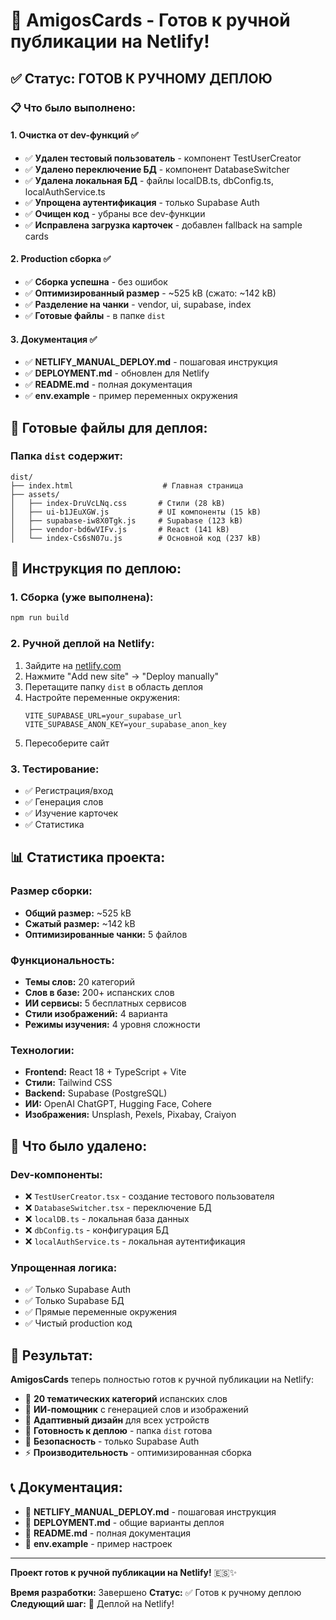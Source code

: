 # 🎉 AmigosCards - Готов к ручной публикации на Netlify!

## ✅ **Статус: ГОТОВ К РУЧНОМУ ДЕПЛОЮ**

### 📋 **Что было выполнено:**

#### **1. Очистка от dev-функций ✅**
- ✅ **Удален тестовый пользователь** - компонент TestUserCreator
- ✅ **Удалено переключение БД** - компонент DatabaseSwitcher
- ✅ **Удалена локальная БД** - файлы localDB.ts, dbConfig.ts, localAuthService.ts
- ✅ **Упрощена аутентификация** - только Supabase Auth
- ✅ **Очищен код** - убраны все dev-функции
- ✅ **Исправлена загрузка карточек** - добавлен fallback на sample cards

#### **2. Production сборка ✅**
- ✅ **Сборка успешна** - без ошибок
- ✅ **Оптимизированный размер** - ~525 kB (сжато: ~142 kB)
- ✅ **Разделение на чанки** - vendor, ui, supabase, index
- ✅ **Готовые файлы** - в папке `dist`

#### **3. Документация ✅**
- ✅ **NETLIFY_MANUAL_DEPLOY.md** - пошаговая инструкция
- ✅ **DEPLOYMENT.md** - обновлен для Netlify
- ✅ **README.md** - полная документация
- ✅ **env.example** - пример переменных окружения

## 🚀 **Готовые файлы для деплоя:**

### **Папка `dist` содержит:**
```
dist/
├── index.html                    # Главная страница
├── assets/
│   ├── index-DruVcLNq.css       # Стили (28 kB)
│   ├── ui-b1JEuXGW.js           # UI компоненты (15 kB)
│   ├── supabase-iw8X0Tgk.js     # Supabase (123 kB)
│   ├── vendor-bd6wVIFv.js       # React (141 kB)
│   └── index-Cs6sN07u.js        # Основной код (237 kB)
```

## 🎯 **Инструкция по деплою:**

### **1. Сборка (уже выполнена):**
```bash
npm run build
```

### **2. Ручной деплой на Netlify:**
1. Зайдите на [netlify.com](https://netlify.com)
2. Нажмите "Add new site" → "Deploy manually"
3. Перетащите папку `dist` в область деплоя
4. Настройте переменные окружения:
   ```
   VITE_SUPABASE_URL=your_supabase_url
   VITE_SUPABASE_ANON_KEY=your_supabase_anon_key
   ```
5. Пересоберите сайт

### **3. Тестирование:**
- ✅ Регистрация/вход
- ✅ Генерация слов
- ✅ Изучение карточек
- ✅ Статистика

## 📊 **Статистика проекта:**

### **Размер сборки:**
- **Общий размер:** ~525 kB
- **Сжатый размер:** ~142 kB
- **Оптимизированные чанки:** 5 файлов

### **Функциональность:**
- **Темы слов:** 20 категорий
- **Слов в базе:** 200+ испанских слов
- **ИИ сервисы:** 5 бесплатных сервисов
- **Стили изображений:** 4 варианта
- **Режимы изучения:** 4 уровня сложности

### **Технологии:**
- **Frontend:** React 18 + TypeScript + Vite
- **Стили:** Tailwind CSS
- **Backend:** Supabase (PostgreSQL)
- **ИИ:** OpenAI ChatGPT, Hugging Face, Cohere
- **Изображения:** Unsplash, Pexels, Pixabay, Craiyon

## 🔧 **Что было удалено:**

### **Dev-компоненты:**
- ❌ `TestUserCreator.tsx` - создание тестового пользователя
- ❌ `DatabaseSwitcher.tsx` - переключение БД
- ❌ `localDB.ts` - локальная база данных
- ❌ `dbConfig.ts` - конфигурация БД
- ❌ `localAuthService.ts` - локальная аутентификация

### **Упрощенная логика:**
- ✅ Только Supabase Auth
- ✅ Только Supabase БД
- ✅ Прямые переменные окружения
- ✅ Чистый production код

## 🎉 **Результат:**

**AmigosCards** теперь полностью готов к ручной публикации на Netlify:

- 🎯 **20 тематических категорий** испанских слов
- 🤖 **ИИ-помощник** с генерацией слов и изображений
- 📱 **Адаптивный дизайн** для всех устройств
- 🚀 **Готовность к деплою** - папка `dist` готова
- 🔐 **Безопасность** - только Supabase Auth
- ⚡ **Производительность** - оптимизированная сборка

## 📞 **Документация:**

- 📖 **NETLIFY_MANUAL_DEPLOY.md** - пошаговая инструкция
- 🚀 **DEPLOYMENT.md** - общие варианты деплоя
- 📄 **README.md** - полная документация
- 🔧 **env.example** - пример настроек

---

**Проект готов к ручной публикации на Netlify!** 🇪🇸✨

**Время разработки:** Завершено
**Статус:** ✅ Готов к ручному деплою
**Следующий шаг:** 🚀 Деплой на Netlify!
